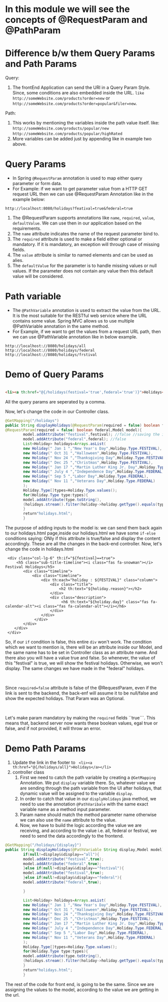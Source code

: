 # In this module we will see the concepts of @RequestParam and @PathParam

# Difference b/w them Query Params and Path Params

Query:

1. The frontEnd Application can send the URl in a Query Param Style. Since, some conditions are also embedded inside
   the URL. ``like http://someWebsite.com/products?order=new``
   or ``http://someWebsite.com/products?order=popular&filer=new``.

Path:

1. This works by mentioning the variables inside the path value itself. like:
   ``http://someWebsite.com/products/popular/new``
   ``http://someWebsite.com/products/popular/highRated``
2. More variables can be added just by appending like in example two above.

# Query Params

- In Spring ``@RequestParam`` annotation is used to map either query parameter or form data.
- For Example: if we want to get parameter value from a HTTP GET request URL then we can use @RequestParam Annotation
  like in the example below:

```http://localhost:8080/holidays?featival=true&federal=true```

1. The @RequestParam supports annotations like ``name``, ``required``, ``value``, ``defaultValue``. We can use then in
   our application based on the requirements.
2. The ``name`` attribute indicates the name of the request parameter bind to.
3. The ``required`` attribute is used to make a field either optional or mandatory. If it is mandatory, an exception
   will through case of missing fields.
4. The ``value`` attribute is similar to named elements and can be used as alies.
5. The ``defaultValue`` for the parameter is to handle missing values or null values. If the parameter does not contain
   any value then this default value will be considered.

# Path variable

- The ``@PathVariable`` annotation is used to extract the value from the URL. It is the most suitable for the RESTful
  web
  service where the URL contains some value. Spring MVC allows us to use multiple @PathVariable annotation in the same
  method.
- For Example, if we want to get the values from a request URL path, then we can use @PathVariable annotation like in
  below example.

````
http://localhost://8080/holidays/all
http://localhost://8080/holidays/federal
http://localhost://8080/holidays/frstival
````

# Demo of Query Params

````html

<li><a th:href="@{/holidays(festival='true',federal='true')}">Holidays</a></li>
````

All the query params are seperated by a comma.

Now, let's change the code in our Controller class.

````java
@GetMapping("/holidays")
public String displayHolidays(@RequestParam(required = false) boolean festival,
@RequestParam(required = false) boolean federal,Model model){
        model.addAttribute("festival",festival); //false //saving the inputs from the UI inside the Model Object.
        model.addAttribute("federal",federal); //false 
        List<Holiday> holidays=Arrays.asList(
        new Holiday(" Jan 1 ","New Year's Day",Holiday.Type.FESTIVAL),
        new Holiday(" Oct 31 ","Halloween",Holiday.Type.FESTIVAL),
        new Holiday(" Nov 24 ","Thanksgiving Day",Holiday.Type.FESTIVAL),
        new Holiday(" Dec 25 ","Christmas",Holiday.Type.FESTIVAL),
        new Holiday(" Jan 17 ","Martin Luther King Jr. Day",Holiday.Type.FEDERAL),
        new Holiday(" July 4 ","Independence Day",Holiday.Type.FEDERAL),
        new Holiday(" Sep 5 ","Labor Day",Holiday.Type.FEDERAL),
        new Holiday(" Nov 11 ","Veterans Day",Holiday.Type.FEDERAL)
        );
        Holiday.Type[]types=Holiday.Type.values();
        for(Holiday.Type type:types){
        model.addAttribute(type.toString(),
        (holidays.stream().filter(holiday->holiday.getType().equals(type)).collect(Collectors.toList())));
        }
        return"holidays.html";
        }

````

The purpose of adding inputs to the model is: we can send them back again to our holidays.html page,inside our
holidays.html we have some ``if-else`` conditions saying: ONly if this attribute is true/false and display the
content accordingly. These are all the changes in the back-end controller. Now, let's change the code in holidays.html

````thymeleafexpressions
 <div class="col-lg-6" th:if="${festival}==true">
     <h5 class="sub-title-timeline"><i class="fas fa-snowman"></i> Festival Holidays</h5>
        <div class="timeline">
            <div class="timeline">
                <div th:each="holiday : ${FESTIVAL}" class="column">
                    <div class="title">
                        <h2 th:text="${holiday.reason}"></h2>
                    </div>
                    <div class="description">
                         <h6 th:text="${holiday.day}" class="fas fa-calendar-alt"><i class="fas fa-calendar-alt"></i></h6>
                    </div>
                </div>
             </div>
        </div>
    </div>
 </div>
````

So, if our ``if`` condition is false, this entire ``div`` won't work. The condition which we want to mention is, there
will be an attribute inside our Model, and the same name has to be set in Controller class as an attribute name. And
there also you will have a value true and false. So whenever, the value of this "festival" is true, we will show the
festival holidays. Otherwise, we won't display. The same changes we have made in the "federal" holidays.

<br>

Since ``required=false`` attribute is false of the @RequestParam, even if the link is sent to the backend, the back-enf
will assume it to be null/false and show the expected holidays. That Param was an Optional.

<br>

Let's make param mandatory by making the ``required`` fields ``true```.
This means that, backend server now wants these boolean values, egal true or false, and if not provided, it will
throw an error.

# Demo Path Params

1. Update the link in the footer to
   `` <li><a th:href="@{/holidays/all}">Holidays</a></li>``
2. controller class
    1. First we need to catch the path variable by creating a ``@GetMapping`` Annotation. We put `display` variable
       there. So, whatever value we are sending through the path variable from the UI after holidays, that dynamic value
       will be assigned to the variable ``display``.
    2. In order to catch that value in our ``displyHolidays`` java method, we need to use the annotation `@PathVaribale`
       with the same exact variable name as a method input parameter.
    3. Param name should match the method parameter name otherwise we can also use the ``name`` attribute to the value.
    4. Now, we have to build the logic according the value we are receiving, and according to the value i.e. all,
       federal or festival, we need to send the data accordingly to the frontend.

````java
@GetMapping("/holidays/{display}")
public String displayHolidays(@PathVariable String display,Model model){
        if(null!=display&&display=="all"){
        model.addAttribute("festival",true);
        model.addAttribute("federal",true);
        }else if(null!=display&&display=="festival"){
        model.addAttribute("festival",true);
        }else if(null!=display&&display=="federal"){
        model.addAttribute("federal",true);

        }

        List<Holiday> holidays=Arrays.asList(
        new Holiday(" Jan 1 ","New Year's Day",Holiday.Type.FESTIVAL),
        new Holiday(" Oct 31 ","Halloween",Holiday.Type.FESTIVAL),
        new Holiday(" Nov 24 ","Thanksgiving Day",Holiday.Type.FESTIVAL),
        new Holiday(" Dec 25 ","Christmas",Holiday.Type.FESTIVAL),
        new Holiday(" Jan 17 ","Martin Luther King Jr. Day",Holiday.Type.FEDERAL),
        new Holiday(" July 4 ","Independence Day",Holiday.Type.FEDERAL),
        new Holiday(" Sep 5 ","Labor Day",Holiday.Type.FEDERAL),
        new Holiday(" Nov 11 ","Veterans Day",Holiday.Type.FEDERAL)
        );
        Holiday.Type[]types=Holiday.Type.values();
        for(Holiday.Type type:types){
        model.addAttribute(type.toString(),
        (holidays.stream().filter(holiday->holiday.getType().equals(type)).collect(Collectors.toList())));
        }
        return"holidays.html";
        }
````

The rest of the code for front end, is going to be the same. Since we are assigning the values to the model, according
to the value we are getting in the url.
   





